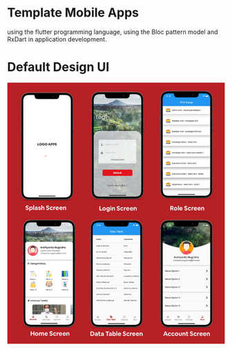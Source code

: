 # Template Mobile Apps

 using the flutter programming language, using the Bloc pattern model and RxDart in application development.

 # Default Design UI

 ![Alt text](screenshot/template.jpg?raw=true "Design UI")


